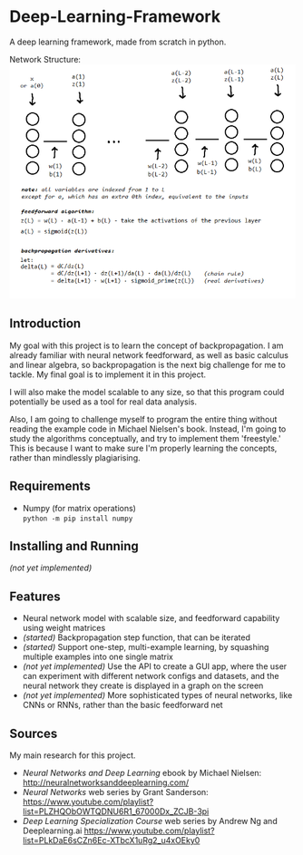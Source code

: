 
# Deep-Learning-Framework
A deep learning framework, made from scratch in python.

Network Structure:
![image](https://github.com/Anthony-Gambale/Deep-Learning-Framework/blob/main/framework/diagram.png)

## Introduction

My goal with this project is to learn the concept of backpropagation. I am already familiar with neural network feedforward, as well as basic calculus and linear algebra, so backpropagation is the next big challenge for me to tackle. My final goal is to implement it in this project.

I will also make the model scalable to any size, so that this program could potentially be used as a tool for real data analysis.

Also, I am going to challenge myself to program the entire thing without reading the example code in Michael Nielsen's book. Instead, I'm going to study the algorithms conceptually, and try to implement them 'freestyle.' This is because I want to make sure I'm properly learning the concepts, rather than mindlessly plagiarising.

## Requirements
 * Numpy (for matrix operations)  
```python -m pip install numpy```

## Installing and Running
*(not yet implemented)*

## Features
 * Neural network model with scalable size, and feedforward capability using weight matrices
 * *(started)* Backpropagation step function, that can be iterated
 * *(started)* Support one-step, multi-example learning, by squashing multiple examples into one single matrix
 * *(not yet implemented)* Use the API to create a GUI app, where the user can experiment with different network configs and datasets, and the neural network they create is displayed in a graph on the screen
 * *(not yet implemented)* More sophisticated types of neural networks, like CNNs or RNNs, rather than the basic feedforward net

## Sources
My main research for this project.
 * *Neural Networks and Deep Learning* ebook by Michael Nielsen:  
http://neuralnetworksanddeeplearning.com/
 * *Neural Networks* web series by Grant Sanderson:  
https://www.youtube.com/playlist?list=PLZHQObOWTQDNU6R1_67000Dx_ZCJB-3pi
 * *Deep Learning Specialization Course* web series by Andrew Ng and Deeplearning.ai
https://www.youtube.com/playlist?list=PLkDaE6sCZn6Ec-XTbcX1uRg2_u4xOEky0
